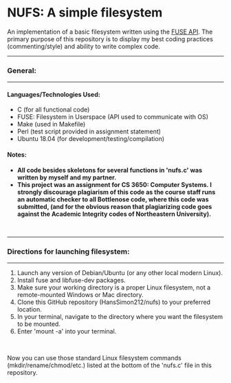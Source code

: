 # NUFS: A simple filesystem #
An implementation of a basic filesystem written using the
<a href=http://libfuse.github.io/doxygen/ target="_blank">FUSE API</a>. The primary purpose of this repository
is to display my best coding practices (commenting/style) and ability to write complex code.

<hr>
<h3>General:</h3>
<hr>
   
<h4>Languages/Technologies Used:</h4>
<ul>
 <li>C (for all functional code)</li>
 <li>FUSE: Filesystem in Userspace (API used to communicate with OS)</li>
 <li>Make (used in Makefile)</li>
 <li>Perl (test script provided in assignment statement)</li>
 <li>Ubuntu 18.04 (for development/testing/compilation)</li>
</ul>
 

<h4>Notes:</h4>
<ul>
 <b>
 <li>All code besides skeletons for several functions in 'nufs.c' was written by myself and my partner.</li>
 <li>This project was an assignment for CS 3650: Computer Systems.  I strongly discourage plagiarism of this code as the course staff runs an automatic checker to all Bottlenose code, where this code was submitted, (and for the obvious reason that plagiarizing code goes against the Academic Integrity codes of Northeastern University).</li>
 </b>
</ul>

<div>
</div>


<br>
<hr>
<h3>Directions for launching filesystem:</h3>
<hr>
<ol>
 <li>Launch any version of Debian/Ubuntu (or any other local modern Linux).</li>
 <li>Install fuse and libfuse-dev packages.</li>
 <li>Make sure your working directory is a proper Linux filesystem, not a remote-mounted Windows or Mac directory.</li>
 <li>Clone this GitHub repository (HansSimon212/nufs) to your preferred location.</li>
 <li>In your terminal, navigate to the directory where you want the filesystem to be mounted.</li>
 <li>Enter 'mount -a' into your terminal.</li>
</ol>
<br>

Now you can use those standard Linux filesystem commands (mkdir/rename/chmod/etc.) listed at the bottom of the 'nufs.c' file in this repository.
